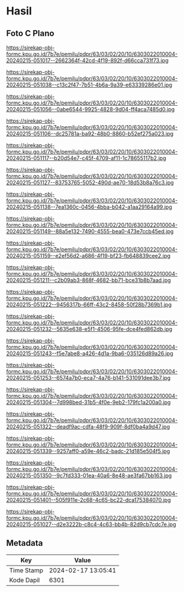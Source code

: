 # Hasil

## Foto C Plano

https://sirekap-obj-formc.kpu.go.id/7b7e/pemilu/pdpr/63/03/02/20/10/6303022010004-20240215-051017--2662364f-42cd-4f19-892f-d66cca731f73.jpg

https://sirekap-obj-formc.kpu.go.id/7b7e/pemilu/pdpr/63/03/02/20/10/6303022010004-20240215-051038--c13c2f47-7b51-4b6a-9a39-e63339286e01.jpg

https://sirekap-obj-formc.kpu.go.id/7b7e/pemilu/pdpr/63/03/02/20/10/6303022010004-20240215-051056--0abe6544-9925-4828-9d04-ff4aca7485d0.jpg

https://sirekap-obj-formc.kpu.go.id/7b7e/pemilu/pdpr/63/03/02/20/10/6303022010004-20240215-051106--dc25781a-ba92-48b0-8860-b52ef275a023.jpg

https://sirekap-obj-formc.kpu.go.id/7b7e/pemilu/pdpr/63/03/02/20/10/6303022010004-20240215-051117--b20d54e7-c45f-4709-af11-1c78655117b2.jpg

https://sirekap-obj-formc.kpu.go.id/7b7e/pemilu/pdpr/63/03/02/20/10/6303022010004-20240215-051127--83753765-5052-490d-ae70-18d53b8a76c3.jpg

https://sirekap-obj-formc.kpu.go.id/7b7e/pemilu/pdpr/63/03/02/20/10/6303022010004-20240215-051138--7ea1360c-0456-4bba-b042-a1aa29164a99.jpg

https://sirekap-obj-formc.kpu.go.id/7b7e/pemilu/pdpr/63/03/02/20/10/6303022010004-20240215-051149--88a5e132-7490-4555-bea0-473e7ccb45ed.jpg

https://sirekap-obj-formc.kpu.go.id/7b7e/pemilu/pdpr/63/03/02/20/10/6303022010004-20240215-051159--e2ef56d2-a686-4f19-bf23-fb648839cee2.jpg

https://sirekap-obj-formc.kpu.go.id/7b7e/pemilu/pdpr/63/03/02/20/10/6303022010004-20240215-051211--c2b09ab3-868f-4682-bb71-bce31b8b7aad.jpg

https://sirekap-obj-formc.kpu.go.id/7b7e/pemilu/pdpr/63/03/02/20/10/6303022010004-20240215-051222--9456317b-66ff-43c2-8458-50f28b7369b1.jpg

https://sirekap-obj-formc.kpu.go.id/7b7e/pemilu/pdpr/63/03/02/20/10/6303022010004-20240215-051232--5635e638-e5f1-4506-95fe-dce4fed862db.jpg

https://sirekap-obj-formc.kpu.go.id/7b7e/pemilu/pdpr/63/03/02/20/10/6303022010004-20240215-051243--f5e7abe8-a426-4d1a-9ba6-035126d89a26.jpg

https://sirekap-obj-formc.kpu.go.id/7b7e/pemilu/pdpr/63/03/02/20/10/6303022010004-20240215-051253--6574a7b0-eca7-4a76-b141-531091dee3b7.jpg

https://sirekap-obj-formc.kpu.go.id/7b7e/pemilu/pdpr/63/03/02/20/10/6303022010004-20240215-051304--7d998bed-31b5-4f0e-9eb2-179fc1a200a0.jpg

https://sirekap-obj-formc.kpu.go.id/7b7e/pemilu/pdpr/63/03/02/20/10/6303022010004-20240215-051322--deadf9ac-cdfa-48f9-909f-8df0ba4a9d47.jpg

https://sirekap-obj-formc.kpu.go.id/7b7e/pemilu/pdpr/63/03/02/20/10/6303022010004-20240215-051339--9257aff0-a59e-46c2-badc-21d185e504f5.jpg

https://sirekap-obj-formc.kpu.go.id/7b7e/pemilu/pdpr/63/03/02/20/10/6303022010004-20240215-051350--9c7fd333-01ea-40a6-8e48-ae3fa67bb163.jpg

https://sirekap-obj-formc.kpu.go.id/7b7e/pemilu/pdpr/63/03/02/20/10/6303022010004-20240215-051401--505f911e-2c68-4c65-bc22-dca175384070.jpg

https://sirekap-obj-formc.kpu.go.id/7b7e/pemilu/pdpr/63/03/02/20/10/6303022010004-20240215-051027--d2e3222b-c8c4-4c63-bb4b-82d9cb7cdc7e.jpg


## Metadata

| Key        | Value               |
| ---------- | ------------------- |
| Time Stamp | 2024-02-17 13:05:41 |
| Kode Dapil | 6301                |



